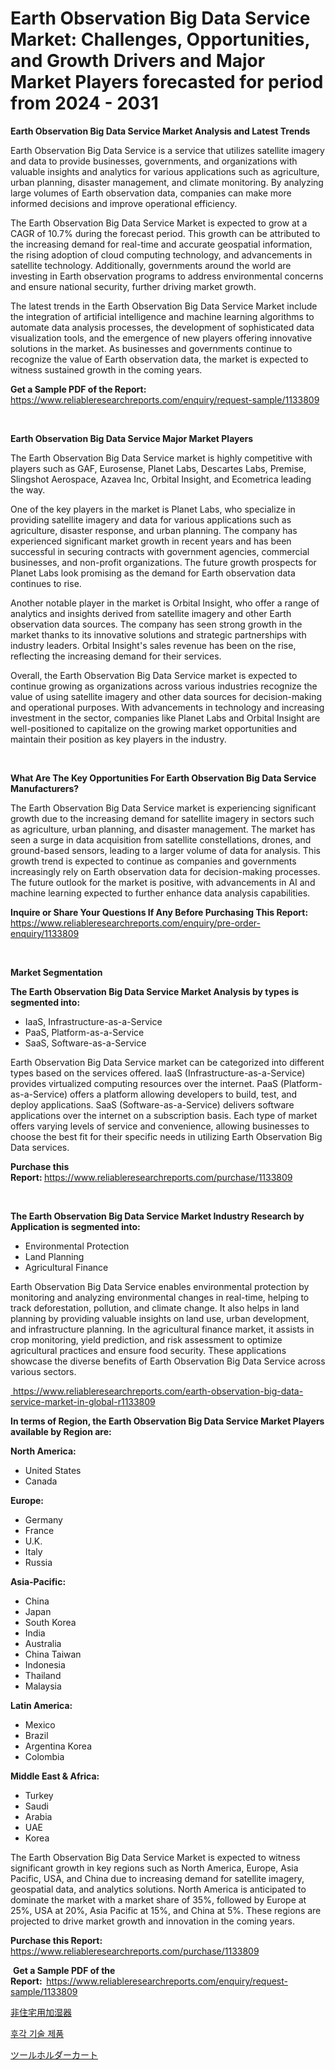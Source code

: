 <p><h1>Earth Observation Big Data Service Market: Challenges, Opportunities, and Growth Drivers and Major Market Players forecasted for period from 2024 - 2031</h1></p><p><strong>Earth Observation Big Data Service Market Analysis and Latest Trends</strong></p>
<p><p>Earth Observation Big Data Service is a service that utilizes satellite imagery and data to provide businesses, governments, and organizations with valuable insights and analytics for various applications such as agriculture, urban planning, disaster management, and climate monitoring. By analyzing large volumes of Earth observation data, companies can make more informed decisions and improve operational efficiency.</p><p>The Earth Observation Big Data Service Market is expected to grow at a CAGR of 10.7% during the forecast period. This growth can be attributed to the increasing demand for real-time and accurate geospatial information, the rising adoption of cloud computing technology, and advancements in satellite technology. Additionally, governments around the world are investing in Earth observation programs to address environmental concerns and ensure national security, further driving market growth.</p><p>The latest trends in the Earth Observation Big Data Service Market include the integration of artificial intelligence and machine learning algorithms to automate data analysis processes, the development of sophisticated data visualization tools, and the emergence of new players offering innovative solutions in the market. As businesses and governments continue to recognize the value of Earth observation data, the market is expected to witness sustained growth in the coming years.</p></p>
<p><strong>Get a Sample PDF of the Report:&nbsp;</strong> <a href="https://www.reliableresearchreports.com/enquiry/request-sample/1133809">https://www.reliableresearchreports.com/enquiry/request-sample/1133809</a></p>
<p>&nbsp;</p>
<p><strong>Earth Observation Big Data Service Major Market Players</strong></p>
<p><p>The Earth Observation Big Data Service market is highly competitive with players such as GAF, Eurosense, Planet Labs, Descartes Labs, Premise, Slingshot Aerospace, Azavea Inc, Orbital Insight, and Ecometrica leading the way. </p><p>One of the key players in the market is Planet Labs, who specialize in providing satellite imagery and data for various applications such as agriculture, disaster response, and urban planning. The company has experienced significant market growth in recent years and has been successful in securing contracts with government agencies, commercial businesses, and non-profit organizations. The future growth prospects for Planet Labs look promising as the demand for Earth observation data continues to rise.</p><p>Another notable player in the market is Orbital Insight, who offer a range of analytics and insights derived from satellite imagery and other Earth observation data sources. The company has seen strong growth in the market thanks to its innovative solutions and strategic partnerships with industry leaders. Orbital Insight's sales revenue has been on the rise, reflecting the increasing demand for their services.</p><p>Overall, the Earth Observation Big Data Service market is expected to continue growing as organizations across various industries recognize the value of using satellite imagery and other data sources for decision-making and operational purposes. With advancements in technology and increasing investment in the sector, companies like Planet Labs and Orbital Insight are well-positioned to capitalize on the growing market opportunities and maintain their position as key players in the industry.</p></p>
<p>&nbsp;</p>
<p><strong>What Are The Key Opportunities For Earth Observation Big Data Service Manufacturers?</strong></p>
<p><p>The Earth Observation Big Data Service market is experiencing significant growth due to the increasing demand for satellite imagery in sectors such as agriculture, urban planning, and disaster management. The market has seen a surge in data acquisition from satellite constellations, drones, and ground-based sensors, leading to a larger volume of data for analysis. This growth trend is expected to continue as companies and governments increasingly rely on Earth observation data for decision-making processes. The future outlook for the market is positive, with advancements in AI and machine learning expected to further enhance data analysis capabilities.</p></p>
<p><strong>Inquire or Share Your Questions If Any Before Purchasing This Report:</strong> <a href="https://www.reliableresearchreports.com/enquiry/pre-order-enquiry/1133809">https://www.reliableresearchreports.com/enquiry/pre-order-enquiry/1133809</a></p>
<p>&nbsp;</p>
<p><strong>Market Segmentation</strong></p>
<p><strong>The Earth Observation Big Data Service Market Analysis by types is segmented into:</strong></p>
<p><ul><li>IaaS, Infrastructure-as-a-Service</li><li>PaaS, Platform-as-a-Service</li><li>SaaS, Software-as-a-Service</li></ul></p>
<p><p>Earth Observation Big Data Service market can be categorized into different types based on the services offered. IaaS (Infrastructure-as-a-Service) provides virtualized computing resources over the internet. PaaS (Platform-as-a-Service) offers a platform allowing developers to build, test, and deploy applications. SaaS (Software-as-a-Service) delivers software applications over the internet on a subscription basis. Each type of market offers varying levels of service and convenience, allowing businesses to choose the best fit for their specific needs in utilizing Earth Observation Big Data services.</p></p>
<p><strong>Purchase this Report:&nbsp;</strong><a href="https://www.reliableresearchreports.com/purchase/1133809">https://www.reliableresearchreports.com/purchase/1133809</a></p>
<p>&nbsp;</p>
<p><strong>The Earth Observation Big Data Service Market Industry Research by Application is segmented into:</strong></p>
<p><ul><li>Environmental Protection</li><li>Land Planning</li><li>Agricultural Finance</li></ul></p>
<p><p>Earth Observation Big Data Service enables environmental protection by monitoring and analyzing environmental changes in real-time, helping to track deforestation, pollution, and climate change. It also helps in land planning by providing valuable insights on land use, urban development, and infrastructure planning. In the agricultural finance market, it assists in crop monitoring, yield prediction, and risk assessment to optimize agricultural practices and ensure food security. These applications showcase the diverse benefits of Earth Observation Big Data Service across various sectors.</p></p>
<p><a href="https://www.reliableresearchreports.com/earth-observation-big-data-service-market-in-global-r1133809">&nbsp;https://www.reliableresearchreports.com/earth-observation-big-data-service-market-in-global-r1133809</a></p>
<p><strong>In terms of Region, the Earth Observation Big Data Service Market Players available by Region are:</strong></p>
<p>
    <p> <strong> North America: </strong>
        <ul>
            <li>United States</li>
            <li>Canada</li>
        </ul>
        </p> 
    <p> <strong> Europe: </strong>
        <ul>
            <li>Germany</li>
            <li>France</li>
            <li>U.K.</li>
            <li>Italy</li>
            <li>Russia</li>
        </ul>
        </p> 
    <p> <strong> Asia-Pacific: </strong>
        <ul>
            <li>China</li>
            <li>Japan</li>
            <li>South Korea</li>
            <li>India</li>
            <li>Australia</li>
            <li>China Taiwan</li>
            <li>Indonesia</li>
            <li>Thailand</li>
            <li>Malaysia</li>
        </ul>
        </p> 
    <p> <strong> Latin America: </strong>
        <ul>
            <li>Mexico</li>
            <li>Brazil</li>
            <li>Argentina Korea</li>
            <li>Colombia</li>
        </ul>
        </p> 
    <p> <strong> Middle East & Africa: </strong>
        <ul>
            <li>Turkey</li>
            <li>Saudi</li>
            <li>Arabia</li>
            <li>UAE</li>
            <li>Korea</li>
        </ul>
    </p>
    </p>
<p><p>The Earth Observation Big Data Service Market is expected to witness significant growth in key regions such as North America, Europe, Asia Pacific, USA, and China due to increasing demand for satellite imagery, geospatial data, and analytics solutions. North America is anticipated to dominate the market with a market share of 35%, followed by Europe at 25%, USA at 20%, Asia Pacific at 15%, and China at 5%. These regions are projected to drive market growth and innovation in the coming years.</p></p>
<p><strong>Purchase this Report: </strong><a href="https://www.reliableresearchreports.com/purchase/1133809">https://www.reliableresearchreports.com/purchase/1133809</a></p>
<p>&nbsp;<strong>Get a Sample PDF of the Report:&nbsp;&nbsp;</strong><a href="https://www.reliableresearchreports.com/enquiry/request-sample/1133809">https://www.reliableresearchreports.com/enquiry/request-sample/1133809</a></p>
<p><strong></strong></p>
<p><p><a href="https://github.com/dadanedu33/Market-Research-Report-List-1/blob/main/2073593103784.md">非住宅用加湿器</a></p><p><a href="https://github.com/HarrisonKitto2022/Market-Research-Report-List-1/blob/main/761381897282.md">후각 기술 제품</a></p><p><a href="https://github.com/ihabdkwlxs948/Market-Research-Report-List-2/blob/main/6469621103783.md">ツールホルダーカート</a></p></p>